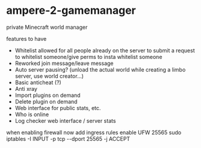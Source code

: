 # ampere-2-gamemanager
private Minecraft world manager

features to have
- Whitelist allowed for all people already on the server to submit a request to whitelist someone/give perms to insta whitelist someone
- Reworked join message/leave message
- Auto server pausing? (unload the actual world while creating a limbo server, use world creator…)
- Basic anticheat (?)
- Anti xray
- Import plugins on demand
- Delete plugin on demand
- Web interface for public stats, etc.
- Who is online
- Log checker web interface / server stats

when enabling firewall now
add ingress rules
enable UFW 25565
sudo iptables -I INPUT -p tcp --dport 25565 -j ACCEPT
